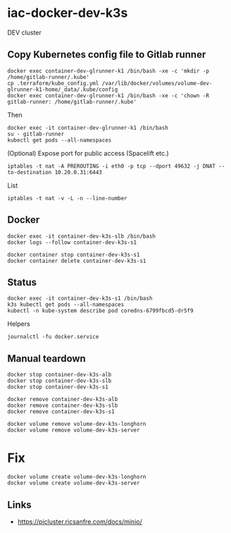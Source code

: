 # iac-docker-dev-k3s

DEV cluster

## Copy Kubernetes config file to Gitlab runner

    docker exec container-dev-glrunner-k1 /bin/bash -xe -c 'mkdir -p /home/gitlab-runner/.kube'
    cp .terraform/kube_config.yml /var/lib/docker/volumes/volume-dev-glrunner-k1-home/_data/.kube/config
    docker exec container-dev-glrunner-k1 /bin/bash -xe -c 'chown -R gitlab-runner: /home/gitlab-runner/.kube'
    
Then
    
    docker exec -it container-dev-glrunner-k1 /bin/bash
    su - gitlab-runner
    kubectl get pods --all-namespaces

(Optional) Expose port for public access (Spacelift etc.)

    iptables -t nat -A PREROUTING -i eth0 -p tcp --dport 49632 -j DNAT --to-destination 10.20.0.31:6443

List

    iptables -t nat -v -L -n --line-number

## Docker

    docker exec -it container-dev-k3s-slb /bin/bash    
    docker logs --follow container-dev-k3s-s1
    
    docker container stop container-dev-k3s-s1
    docker container delete container-dev-k3s-s1

## Status

    docker exec -it container-dev-k3s-s1 /bin/bash
    k3s kubectl get pods --all-namespaces
    kubectl -n kube-system describe pod coredns-6799fbcd5-dr5f9

Helpers

    journalctl -fu docker.service


## Manual teardown

    docker stop container-dev-k3s-alb
    docker stop container-dev-k3s-slb
    docker stop container-dev-k3s-s1

    docker remove container-dev-k3s-alb
    docker remove container-dev-k3s-slb
    docker remove container-dev-k3s-s1

    docker volume remove volume-dev-k3s-longhorn
    docker volume remove volume-dev-k3s-server

# Fix   

    docker volume create volume-dev-k3s-longhorn
    docker volume create volume-dev-k3s-server

## Links

- https://picluster.ricsanfre.com/docs/minio/
